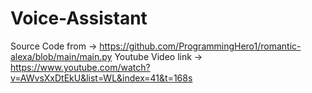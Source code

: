 # Voice-Assistant

Source Code from -> https://github.com/ProgrammingHero1/romantic-alexa/blob/main/main.py
Youtube Video link -> https://www.youtube.com/watch?v=AWvsXxDtEkU&list=WL&index=41&t=168s
